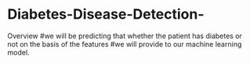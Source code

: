 # Diabetes-Disease-Detection-
Overview #we will be predicting that whether the patient has diabetes or not on the basis of the features 
#we will provide to our machine learning model.
